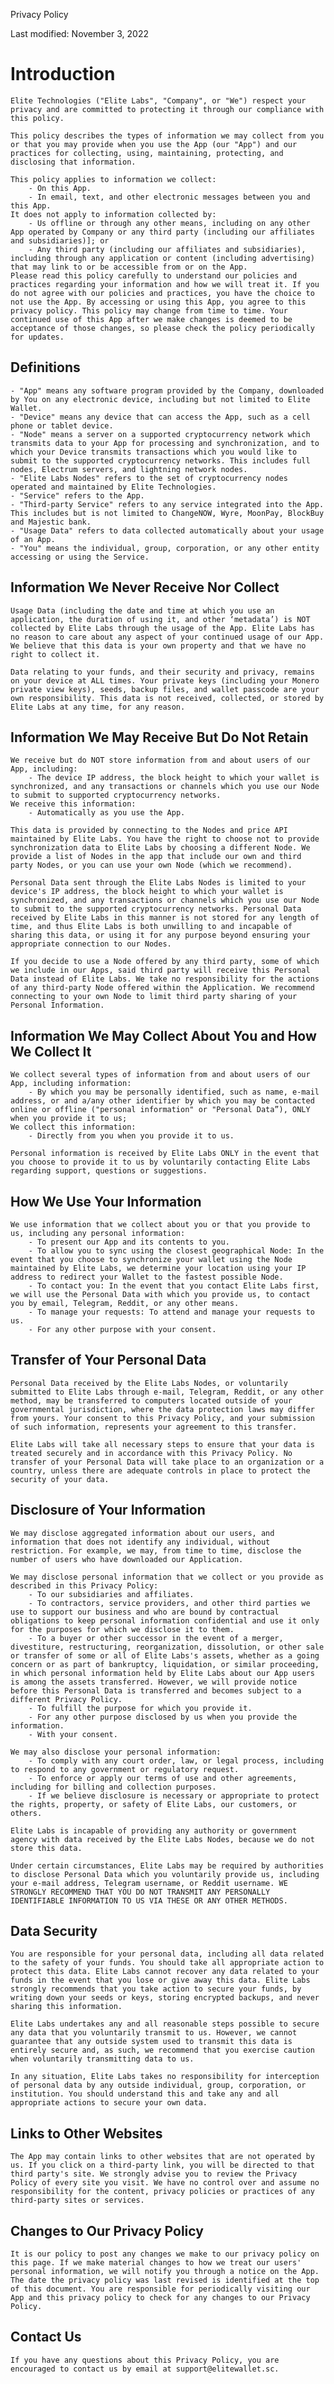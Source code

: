 Privacy Policy

Last modified: November 3, 2022

Introduction
============

	Elite Technologies ("Elite Labs", "Company", or "We") respect your privacy and are committed to protecting it through our compliance with this policy.

	This policy describes the types of information we may collect from you or that you may provide when you use the App (our "App") and our practices for collecting, using, maintaining, protecting, and disclosing that information.

	This policy applies to information we collect:
		- On this App.
		- In email, text, and other electronic messages between you and this App.
	It does not apply to information collected by:
		- Us offline or through any other means, including on any other App operated by Company or any third party (including our affiliates and subsidiaries)]; or 
		- Any third party (including our affiliates and subsidiaries), including through any application or content (including advertising) that may link to or be accessible from or on the App.
	Please read this policy carefully to understand our policies and practices regarding your information and how we will treat it. If you do not agree with our policies and practices, you have the choice to not use the App. By accessing or using this App, you agree to this privacy policy. This policy may change from time to time. Your continued use of this App after we make changes is deemed to be acceptance of those changes, so please check the policy periodically for updates.

Definitions
-----------

	- "App" means any software program provided by the Company, downloaded by You on any electronic device, including but not limited to Elite Wallet.
	- "Device" means any device that can access the App, such as a cell phone or tablet device.
	- "Node" means a server on a supported cryptocurrency network which transmits data to your App for processing and synchronization, and to which your Device transmits transactions which you would like to submit to the supported cryptocurrency networks. This includes full nodes, Electrum servers, and lightning network nodes.
	- "Elite Labs Nodes" refers to the set of cryptocurrency nodes operated and maintained by Elite Technologies.
	- "Service" refers to the App.
	- "Third-party Service" refers to any service integrated into the App. This includes but is not limited to ChangeNOW, Wyre, MoonPay, BlockBuy and Majestic bank.
	- "Usage Data" refers to data collected automatically about your usage of an App.
	- "You" means the individual, group, corporation, or any other entity accessing or using the Service.

Information We Never Receive Nor Collect
----------------------------------------

	Usage Data (including the date and time at which you use an application, the duration of using it, and other ‘metadata’) is NOT collected by Elite Labs through the usage of the App. Elite Labs has no reason to care about any aspect of your continued usage of our App. We believe that this data is your own property and that we have no right to collect it.
	
	Data relating to your funds, and their security and privacy, remains on your device at ALL times. Your private keys (including your Monero private view keys), seeds, backup files, and wallet passcode are your own responsibility. This data is not received, collected, or stored by Elite Labs at any time, for any reason.


Information We May Receive But Do Not Retain
--------------------------------------------

	We receive but do NOT store information from and about users of our App, including:
		- The device IP address, the block height to which your wallet is synchronized, and any transactions or channels which you use our Node to submit to supported cryptocurrency networks.
	We receive this information:
		- Automatically as you use the App.

	This data is provided by connecting to the Nodes and price API maintained by Elite Labs. You have the right to choose not to provide synchronization data to Elite Labs by choosing a different Node. We provide a list of Nodes in the app that include our own and third party Nodes, or you can use your own Node (which we recommend).
	
	Personal Data sent through the Elite Labs Nodes is limited to your device's IP address, the block height to which your wallet is synchronized, and any transactions or channels which you use our Node to submit to the supported cryptocurrency networks. Personal Data received by Elite Labs in this manner is not stored for any length of time, and thus Elite Labs is both unwilling to and incapable of sharing this data, or using it for any purpose beyond ensuring your appropriate connection to our Nodes.
	
	If you decide to use a Node offered by any third party, some of which we include in our Apps, said third party will receive this Personal Data instead of Elite Labs. We take no responsibility for the actions of any third-party Node offered within the Application. We recommend connecting to your own Node to limit third party sharing of your Personal Information.

Information We May Collect About You and How We Collect It
----------------------------------------------------------

	We collect several types of information from and about users of our App, including information:
		- By which you may be personally identified, such as name, e-mail address, or and a/any other identifier by which you may be contacted online or offline ("personal information" or "Personal Data”), ONLY when you provide it to us;
	We collect this information:
		- Directly from you when you provide it to us.

	Personal information is received by Elite Labs ONLY in the event that you choose to provide it to us by voluntarily contacting Elite Labs regarding support, questions or suggestions.

How We Use Your Information
---------------------------

	We use information that we collect about you or that you provide to us, including any personal information:
		- To present our App and its contents to you.
		- To allow you to sync using the closest geographical Node: In the event that you choose to synchronize your wallet using the Node maintained by Elite Labs, we determine your location using your IP address to redirect your Wallet to the fastest possible Node.
		- To contact you: In the event that you contact Elite Labs first, we will use the Personal Data with which you provide us, to contact you by email, Telegram, Reddit, or any other means.
		- To manage your requests: To attend and manage your requests to us. 
		- For any other purpose with your consent.

Transfer of Your Personal Data
------------------------------

	Personal Data received by the Elite Labs Nodes, or voluntarily submitted to Elite Labs through e-mail, Telegram, Reddit, or any other method, may be transferred to computers located outside of your governmental jurisdiction, where the data protection laws may differ from yours. Your consent to this Privacy Policy, and your submission of such information, represents your agreement to this transfer.

	Elite Labs will take all necessary steps to ensure that your data is treated securely and in accordance with this Privacy Policy. No transfer of your Personal Data will take place to an organization or a country, unless there are adequate controls in place to protect the security of your data.

Disclosure of Your Information
------------------------------

	We may disclose aggregated information about our users, and information that does not identify any individual, without restriction. For example, we may, from time to time, disclose the number of users who have downloaded our Application.
	
	We may disclose personal information that we collect or you provide as described in this Privacy Policy:
		- To our subsidiaries and affiliates.
		- To contractors, service providers, and other third parties we use to support our business and who are bound by contractual obligations to keep personal information confidential and use it only for the purposes for which we disclose it to them.
		- To a buyer or other successor in the event of a merger, divestiture, restructuring, reorganization, dissolution, or other sale or transfer of some or all of Elite Labs's assets, whether as a going concern or as part of bankruptcy, liquidation, or similar proceeding, in which personal information held by Elite Labs about our App users is among the assets transferred. However, we will provide notice before this Personal Data is transferred and becomes subject to a different Privacy Policy.
		- To fulfill the purpose for which you provide it. 
		- For any other purpose disclosed by us when you provide the information.
		- With your consent.

	We may also disclose your personal information:
		- To comply with any court order, law, or legal process, including to respond to any government or regulatory request.
		- To enforce or apply our terms of use and other agreements, including for billing and collection purposes.
		- If we believe disclosure is necessary or appropriate to protect the rights, property, or safety of Elite Labs, our customers, or others.

	Elite Labs is incapable of providing any authority or government agency with data received by the Elite Labs Nodes, because we do not store this data.

	Under certain circumstances, Elite Labs may be required by authorities to disclose Personal Data which you voluntarily provide us, including your e-mail address, Telegram username, or Reddit username. WE STRONGLY RECOMMEND THAT YOU DO NOT TRANSMIT ANY PERSONALLY IDENTIFIABLE INFORMATION TO US VIA THESE OR ANY OTHER METHODS.

Data Security
-------------

	You are responsible for your personal data, including all data related to the safety of your funds. You should take all appropriate action to protect this data. Elite Labs cannot recover any data related to your funds in the event that you lose or give away this data. Elite Labs strongly recommends that you take action to secure your funds, by writing down your seeds or keys, storing encrypted backups, and never sharing this information.

	Elite Labs undertakes any and all reasonable steps possible to secure any data that you voluntarily transmit to us. However, we cannot guarantee that any outside system used to transmit this data is entirely secure and, as such, we recommend that you exercise caution when voluntarily transmitting data to us.
	
	In any situation, Elite Labs takes no responsibility for interception of personal data by any outside individual, group, corporation, or institution. You should understand this and take any and all appropriate actions to secure your own data.

Links to Other Websites
-----------------------

	The App may contain links to other websites that are not operated by us. If you click on a third-party link, you will be directed to that third party's site. We strongly advise you to review the Privacy Policy of every site you visit. We have no control over and assume no responsibility for the content, privacy policies or practices of any third-party sites or services.

Changes to Our Privacy Policy
-----------------------------

	It is our policy to post any changes we make to our privacy policy on this page. If we make material changes to how we treat our users' personal information, we will notify you through a notice on the App. The date the privacy policy was last revised is identified at the top of this document. You are responsible for periodically visiting our App and this privacy policy to check for any changes to our Privacy Policy.

Contact Us
----------

	If you have any questions about this Privacy Policy, you are encouraged to contact us by email at support@elitewallet.sc.
